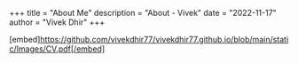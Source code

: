 +++
title = "About Me"
description = "About - Vivek"
date = "2022-11-17"
author = "Vivek Dhir"
+++

[embed]https://github.com/vivekdhir77/vivekdhir77.github.io/blob/main/static/Images/CV.pdf[/embed]